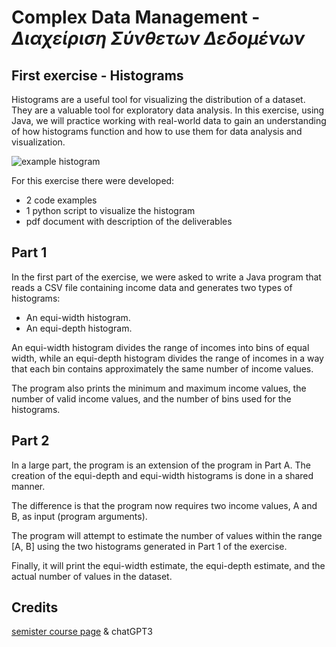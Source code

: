 # Complex Data Management - _Διαχείριση Σύνθετων Δεδομένων_
## 
## First exercise - Histograms

Histograms are a useful tool for visualizing the distribution of a dataset. They are a valuable tool for exploratory data analysis. In this exercise, using Java, we will practice working with real-world data to gain an understanding of how histograms function and how to use them for data analysis and visualization.

![example histogram](https://chartio.com/images/tutorials/charts/histograms/histogram-example-1.png)

For this exercise there were developed:
- 2 code examples
- 1 python script to visualize the histogram
- pdf document with description of the deliverables

## Part 1

In the first part of the exercise, we were asked to write a Java program that reads a CSV file containing income data and generates two types of histograms:

- An equi-width histogram.
- An equi-depth histogram.

An equi-width histogram divides the range of incomes into bins of equal width, while an equi-depth histogram divides the range of incomes in a way that each bin contains approximately the same number of income values.

The program also prints the minimum and maximum income values, the number of valid income values, and the number of bins used for the histograms.

## Part 2

In a large part, the program is an extension of the program in Part A. The creation of the equi-depth and equi-width histograms is done in a shared manner.

The difference is that the program now requires two income values, A and B, as input (program arguments).

The program will attempt to estimate the number of values within the range [A, B] using the two histograms generated in Part 1 of the exercise.

Finally, it will print the equi-width estimate, the equi-depth estimate, and the actual number of values in the dataset.

## Credits

[semister course page](https://www.cse.uoi.gr/course/complex-data-management/?lang=en) & chatGPT3
